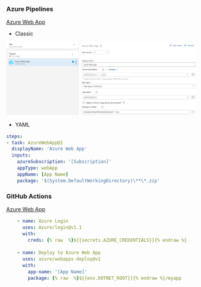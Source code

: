 ### Azure Pipelines
[Azure Web App](https://github.com/Microsoft/azure-pipelines-tasks/blob/master/Tasks/AzureWebAppV1/README.md)

- Classic

![Azure Web App](images/task-AzureWebApp.png)

- YAML

```yaml
steps:
- task: AzureWebApp@1
  displayName: 'Azure Web App'
  inputs:
    azureSubscription: '[Subscription]'
    appType: webApp
    appName: [App Name]
    package: '$(System.DefaultWorkingDirectory)\**\*.zip'
```

### GitHub Actions
[Azure Web App](https://github.com/marketplace/actions/azure-webapp)
```yaml
    - name: Azure Login
      uses: Azure/login@v1.1
      with:
        creds: {% raw  %}${{secrets.AZURE_CREDENTIALS}}{% endraw %}

    - name: Deploy to Azure Web App
      uses: azure/webapps-deploy@v1
      with:
        app-name: '[App Name]'
        package: {% raw  %}${{env.DOTNET_ROOT}}{% endraw %}/myapp 
```
